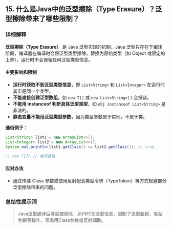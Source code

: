 ## 15. 什么是Java中的泛型擦除（Type Erasure）？泛型擦除带来了哪些限制？

### 详细解释

**泛型擦除（Type Erasure）** 是 Java 泛型实现的机制。Java 泛型只存在于编译阶段，编译器在编译时会将泛型类型擦除，替换为原始类型（如 Object 或限定的上界），运行时不会保留任何泛型类型信息。

#### 主要影响和限制
- **运行时获取不到泛型类型信息**，即 `List<String>` 和 `List<Integer>` 在运行时其实是同一个类型。
- **不能直接创建泛型数组**，如 `new T[]` 或 `new List<String>[]` 会报错。
- **不能用 instanceof 判断具体泛型类型**，如 `obj instanceof List<String>` 是非法的。
- **静态变量不能用泛型类型参数**，因为类型参数属于实例，不属于类。

**通俗例子：**
```java
List<String> list1 = new ArrayList<>();
List<Integer> list2 = new ArrayList<>();
System.out.println(list1.getClass() == list2.getClass()); // true

// new T[]; // 编译报错
```

#### 应对办法
- 通过传递 Class<T> 参数或使用反射配合类型令牌（TypeToken）等方式规避部分泛型擦除带来的问题。

### 总结性提示词

> Java泛型编译后类型被擦除，运行时无泛型信息，限制了泛型数组、类型判断等操作，常需用Class参数或反射辅助。
